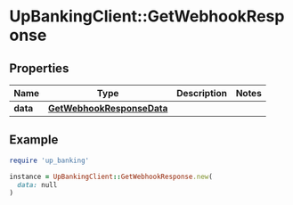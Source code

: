 # UpBankingClient::GetWebhookResponse

## Properties

| Name | Type | Description | Notes |
| ---- | ---- | ----------- | ----- |
| **data** | [**GetWebhookResponseData**](GetWebhookResponseData.md) |  |  |

## Example

```ruby
require 'up_banking'

instance = UpBankingClient::GetWebhookResponse.new(
  data: null
)
```

